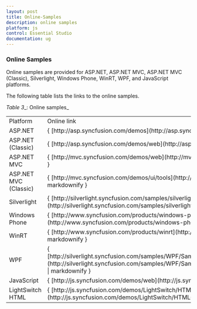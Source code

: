 ```yaml
---
layout: post
title: Online-Samples
description: online samples
platform: js
control: Essential Studio
documentation: ug
---
```


### Online Samples

Online samples are provided for ASP.NET, ASP.NET MVC, ASP.NET MVC (Classic), Silverlight, Windows Phone, WinRT, WPF, and JavaScript platforms.

The following table lists the links to the online samples.

_Table_ _3__: Online samples_

<table>
<tr>
<td>
Platform</td><td>
Online link</td></tr>
<tr>
<td>
ASP.NET</td><td>
{ [http://asp.syncfusion.com/demos](http://asp.syncfusion.com/demos) | markdownify }</td></tr>
<tr>
<td>
ASP.NET (Classic)</td><td>
{ [http://asp.syncfusion.com/demos/web](http://asp.syncfusion.com/demos/web) | markdownify }</td></tr>
<tr>
<td>
ASP.NET MVC</td><td>
{ [http://mvc.syncfusion.com/demos/web](http://mvc.syncfusion.com/demos/web) | markdownify }</td></tr>
<tr>
<td>
ASP.NET MVC (Classic)</td><td>
{ [http://mvc.syncfusion.com/demos/ui/tools](http://mvc.syncfusion.com/demos/ui/tools) | markdownify }</td></tr>
<tr>
<td>
Silverlight</td><td>
{ [http://silverlight.syncfusion.com/samples/silverlight/](http://silverlight.syncfusion.com/samples/silverlight/) | markdownify }</td></tr>
<tr>
<td>
Windows Phone</td><td>
{ [http://www.syncfusion.com/products/windows-phone](http://www.syncfusion.com/products/windows-phone) | markdownify }</td></tr>
<tr>
<td>
WinRT</td><td>
{ [http://www.syncfusion.com/products/winrt](http://www.syncfusion.com/products/winrt) | markdownify }</td></tr>
<tr>
<td>
WPF</td><td>
{ [http://silverlight.syncfusion.com/samples/WPF/Samples/WPFSampleBrowser/UI/Tools/Tools.htm](http://silverlight.syncfusion.com/samples/WPF/Samples/WPFSampleBrowser/UI/Tools/Tools.htm) | markdownify }</td></tr>
<tr>
<td>
JavaScript</td><td>
{ [http://js.syncfusion.com/demos/web](http://js.syncfusion.com/demos/web) | markdownify }</td></tr>
<tr>
<td>
LightSwitch HTML</td><td>
{ [http://js.syncfusion.com/demos/LightSwitch/HTMLClient/](http://js.syncfusion.com/demos/LightSwitch/HTMLClient/) | markdownify }</td></tr>
</table>


